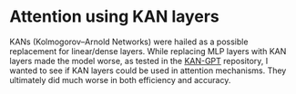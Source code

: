 # Attention using KAN layers

KANs (Kolmogorov–Arnold Networks) were hailed as a possible replacement for linear/dense layers. While replacing MLP layers with KAN layers made the model worse, as tested in the [KAN-GPT](https://github.com/AdityaNG/kan-gpt) repository, I wanted to see if KAN layers could be used in attention mechanisms.
They ultimately did much worse in both efficiency and accuracy. 